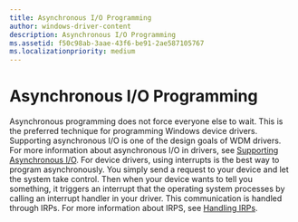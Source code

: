 ```yaml
---
title: Asynchronous I/O Programming
author: windows-driver-content
description: Asynchronous I/O Programming
ms.assetid: f50c98ab-3aae-43f6-be91-2ae587105767
ms.localizationpriority: medium
---
```


# Asynchronous I/O Programming


Asynchronous programming does not force everyone else to wait. This is the preferred technique for programming Windows device drivers. Supporting asynchronous I/O is one of the design goals of WDM drivers. For more information about asynchronous I/O in drivers, see [Supporting Asynchronous I/O](supporting-asynchronous-i-o.md). For device drivers, using interrupts is the best way to program asynchronously. You simply send a request to your device and let the system take control. Then when your device wants to tell you something, it triggers an interrupt that the operating system processes by calling an interrupt handler in your driver. This communication is handled through IRPs. For more information about IRPS, see [Handling IRPs](handling-irps.md).

 

 




